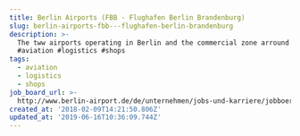 ```yaml
---
title: Berlin Airports (FBB - Flughafen Berlin Brandenburg)
slug: berlin-airports-fbb---flughafen-berlin-brandenburg
description: >-
  The tww airports operating in Berlin and the commercial zone arround.
  #aviation #logistics #shops
tags:
  - aviation
  - logistics
  - shops
job_board_url: >-
  http://www.berlin-airport.de/de/unternehmen/jobs-und-karriere/jobboerse/index.php/alle-stellenangebote/alle-anzeigen#skiptoresultlist
created_at: '2018-02-09T14:21:50.806Z'
updated_at: '2019-06-16T10:36:09.744Z'
---
```

